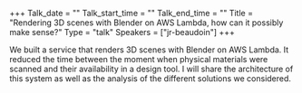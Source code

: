+++
Talk_date = ""
Talk_start_time = ""
Talk_end_time = ""
Title = "Rendering 3D scenes with Blender on AWS Lambda, how can it possibly make sense?"
Type = "talk"
Speakers = ["jr-beaudoin"]
+++

We built a service that renders 3D scenes with Blender on AWS Lambda. It reduced the time between the moment when physical materials were scanned and their availability in a design tool. I will share the architecture of this system as well as the analysis of the different solutions we considered.